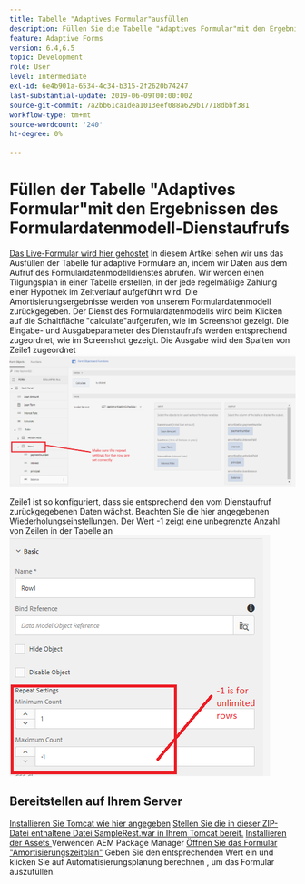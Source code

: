 ```yaml
---
title: Tabelle "Adaptives Formular"ausfüllen
description: Füllen Sie die Tabelle "Adaptives Formular"mit den Ergebnissen aus Formulardatenmodell-Dienstaufrufen
feature: Adaptive Forms
version: 6.4,6.5
topic: Development
role: User
level: Intermediate
exl-id: 6e4b901a-6534-4c34-b315-2f2620b74247
last-substantial-update: 2019-06-09T00:00:00Z
source-git-commit: 7a2bb61ca1dea1013eef088a629b17718dbbf381
workflow-type: tm+mt
source-wordcount: '240'
ht-degree: 0%

---
```


# Füllen der Tabelle &quot;Adaptives Formular&quot;mit den Ergebnissen des Formulardatenmodell-Dienstaufrufs

[Das Live-Formular wird hier gehostet](https://forms.enablementadobe.com/content/dam/formsanddocuments/amortization/jcr:content?wcmmode=disabled)
In diesem Artikel sehen wir uns das Ausfüllen der Tabelle für adaptive Formulare an, indem wir Daten aus dem Aufruf des Formulardatenmodelldienstes abrufen. Wir werden einen Tilgungsplan in einer Tabelle erstellen, in der jede regelmäßige Zahlung einer Hypothek im Zeitverlauf aufgeführt wird. Die Amortisierungsergebnisse werden von unserem Formulardatenmodell zurückgegeben. Der Dienst des Formulardatenmodells wird beim Klicken auf die Schaltfläche &quot;calculate&quot;aufgerufen, wie im Screenshot gezeigt. Die Eingabe- und Ausgabeparameter des Dienstaufrufs werden entsprechend zugeordnet, wie im Screenshot gezeigt. Die Ausgabe wird den Spalten von Zeile1 zugeordnet
![clickevent](assets/amortization.PNG)

Zeile1 ist so konfiguriert, dass sie entsprechend den vom Dienstaufruf zurückgegebenen Daten wächst. Beachten Sie die hier angegebenen Wiederholungseinstellungen. Der Wert -1 zeigt eine unbegrenzte Anzahl von Zeilen in der Tabelle an
![Zeile1](assets/rowconfiguration.PNG)

## Bereitstellen auf Ihrem Server

[Installieren Sie Tomcat wie hier angegeben](/help/forms/ic-print-channel-tutorial/set-up-tomcat.md)
[Stellen Sie die in dieser ZIP-Datei enthaltene Datei SampleRest.war in Ihrem Tomcat bereit.](assets/sample-rest.zip)
[Installieren der Assets ](assets/amortizationschedule.zip) Verwenden AEM Package Manager
[Öffnen Sie das Formular &quot;Amortisierungszeitplan&quot;](http://localhost:4502/content/dam/formsanddocuments/amortization/jcr:content?wcmmode=disabled)
Geben Sie den entsprechenden Wert ein und klicken Sie auf Automatisierungsplanung berechnen , um das Formular auszufüllen.

